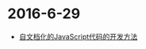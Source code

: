 # 2016-6-29

* [自文档化的JavaScript代码的开发方法](http://jixianqianduan.com/article-translation/2016/06/22/ways-to-write-self-documenting-js.html?utm_source=top.caibaojian.com/110414&from=weibo.com/kujian)